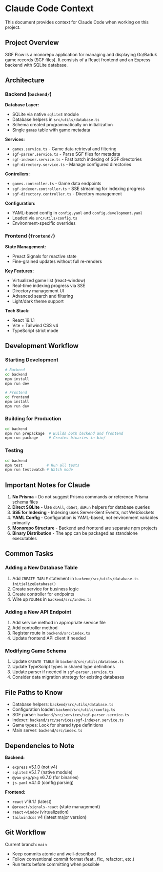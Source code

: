# Claude Code Context

This document provides context for Claude Code when working on this project.

## Project Overview

SGF Flow is a monorepo application for managing and displaying Go/Baduk game records (SGF files). It consists of a React
frontend and an Express backend with SQLite database.

## Architecture

### Backend (`backend/`)

**Database Layer:**

- SQLite via native `sqlite3` module
- Database helpers in `src/utils/database.ts`
- Schema created programmatically on initialization
- Single `games` table with game metadata

**Services:**

- `games.service.ts` - Game data retrieval and filtering
- `sgf-parser.service.ts` - Parse SGF files for metadata
- `sgf-indexer.service.ts` - Fast batch indexing of SGF directories
- `sgf-directory.service.ts` - Manage configured directories

**Controllers:**

- `games.controller.ts` - Game data endpoints
- `sgf-indexer.controller.ts` - SSE streaming for indexing progress
- `sgf-directory.controller.ts` - Directory management

**Configuration:**

- YAML-based config in `config.yaml` and `config.development.yaml`
- Loaded via `src/utils/config.ts`
- Environment-specific overrides

### Frontend (`frontend/`)

**State Management:**

- Preact Signals for reactive state
- Fine-grained updates without full re-renders

**Key Features:**

- Virtualized game list (react-window)
- Real-time indexing progress via SSE
- Directory management UI
- Advanced search and filtering
- Light/dark theme support

**Tech Stack:**

- React 19.1.1
- Vite + Tailwind CSS v4
- TypeScript strict mode

## Development Workflow

### Starting Development

```bash
# Backend
cd backend
npm install
npm run dev

# Frontend
cd frontend
npm install
npm run dev
```

### Building for Production

```bash
cd backend
npm run prepackage  # Builds both backend and frontend
npm run package     # Creates binaries in bin/
```

### Testing

```bash
cd backend
npm test           # Run all tests
npm run test:watch # Watch mode
```

## Important Notes for Claude

1. **No Prisma** - Do not suggest Prisma commands or reference Prisma schema files
2. **Direct SQLite** - Use `dbAll`, `dbGet`, `dbRun` helpers for database queries
3. **SSE for Indexing** - Indexing uses Server-Sent Events, not WebSockets
4. **YAML Config** - Configuration is YAML-based, not environment variables primarily
5. **Monorepo Structure** - Backend and frontend are separate npm projects
6. **Binary Distribution** - The app can be packaged as standalone executables

## Common Tasks

### Adding a New Database Table

1. Add `CREATE TABLE` statement in `backend/src/utils/database.ts` `initializeDatabase()`
2. Create service for business logic
3. Create controller for endpoints
4. Wire up routes in `backend/src/index.ts`

### Adding a New API Endpoint

1. Add service method in appropriate service file
2. Add controller method
3. Register route in `backend/src/index.ts`
4. Update frontend API client if needed

### Modifying Game Schema

1. Update `CREATE TABLE` in `backend/src/utils/database.ts`
2. Update TypeScript types in shared type definitions
3. Update parser if needed in `sgf-parser.service.ts`
4. Consider data migration strategy for existing databases

## File Paths to Know

- Database helpers: `backend/src/utils/database.ts`
- Configuration loader: `backend/src/utils/config.ts`
- SGF parser: `backend/src/services/sgf-parser.service.ts`
- Indexer: `backend/src/services/sgf-indexer.service.ts`
- Game types: Look for shared type definitions
- Main server: `backend/src/index.ts`

## Dependencies to Note

**Backend:**

- `express` v5.1.0 (not v4)
- `sqlite3` v5.1.7 (native module)
- `@yao-pkg/pkg` v6.7.0 (for binaries)
- `js-yaml` v4.1.0 (config parsing)

**Frontend:**

- `react` v19.1.1 (latest)
- `@preact/signals-react` (state management)
- `react-window` (virtualization)
- `tailwindcss` v4 (latest major version)

## Git Workflow

Current branch: `main`

- Keep commits atomic and well-described
- Follow conventional commit format (feat:, fix:, refactor:, etc.)
- Run tests before committing when possible
